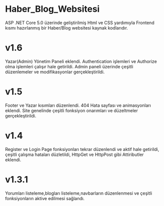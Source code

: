 # Haber_Blog_Websitesi
ASP .NET Core 5.0 üzerinde geliştirilmiş Html ve CSS yardımıyla Frontend kısmı hazırlanmış bir Haber/Blog websitesi kaynak kodlarıdır.


# v1.6
Yazar(Admin) Yönetim Paneli eklendi. Authentication işlemleri ve Authorize olma işlemleri çalışır hale getirildi. Admin paneli üzerinde çeşitli düzenlemeler ve modifikasyonlar gerçekleştirildi.

# v1.5
Footer ve Yazar kısımları düzenlendi. 404 Hata sayfası ve animasyonları eklendi. Site genelinde çeşitli fonksiyon onarımları ve düzeltmeler gerçekleştirildi.

# v1.4
Register ve Login Page fonksiyonları tekrar düzenlendi ve aktif hale getirildi, çeşitli çalışma hataları düzletildi, HttpGet ve HttpPost gibi Attiributler eklendi.


# v1.3.1
Yorumları listeleme,blogları listeleme,navbarların düzenlenmesi ve çeşitli fonksiyonların aktive edilmesi sağlandı.

